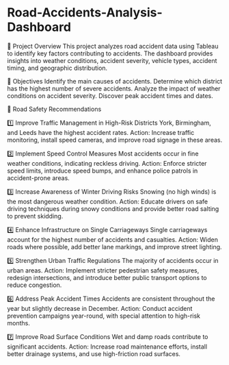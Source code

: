 # Road-Accidents-Analysis-Dashboard
📌 Project Overview
This project analyzes road accident data using Tableau to identify key factors contributing to accidents. The dashboard provides insights into weather conditions, accident severity, vehicle types, accident timing, and geographic distribution.

🎯 Objectives
Identify the main causes of accidents.
Determine which district has the highest number of severe accidents.
Analyze the impact of weather conditions on accident severity.
Discover peak accident times and dates.

🚦 Road Safety Recommendations

1️⃣ Improve Traffic Management in High-Risk Districts
York, Birmingham, and Leeds have the highest accident rates.
Action: Increase traffic monitoring, install speed cameras, and improve road signage in these areas.

2️⃣ Implement Speed Control Measures
Most accidents occur in fine weather conditions, indicating reckless driving.
Action: Enforce stricter speed limits, introduce speed bumps, and enhance police patrols in accident-prone areas.

3️⃣ Increase Awareness of Winter Driving Risks
Snowing (no high winds) is the most dangerous weather condition.
Action: Educate drivers on safe driving techniques during snowy conditions and provide better road salting to prevent skidding.

4️⃣ Enhance Infrastructure on Single Carriageways
Single carriageways account for the highest number of accidents and casualties.
Action: Widen roads where possible, add better lane markings, and improve street lighting.

5️⃣ Strengthen Urban Traffic Regulations
The majority of accidents occur in urban areas.
Action: Implement stricter pedestrian safety measures, redesign intersections, and introduce better public transport options to reduce congestion.

6️⃣ Address Peak Accident Times
Accidents are consistent throughout the year but slightly decrease in December.
Action: Conduct accident prevention campaigns year-round, with special attention to high-risk months.

7️⃣ Improve Road Surface Conditions
Wet and damp roads contribute to significant accidents.
Action: Increase road maintenance efforts, install better drainage systems, and use high-friction road surfaces.
